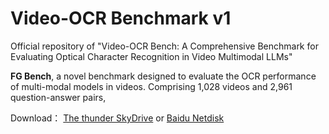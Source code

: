# Video-OCR Benchmark v1

Official repository of "Video-OCR Bench: A Comprehensive Benchmark for Evaluating Optical Character Recognition in Video Multimodal LLMs"

**FG Bench**, a novel benchmark designed to evaluate the OCR performance of multi-modal models in videos. Comprising 1,028 videos and 2,961 question-answer pairs, 

Download： [The thunder SkyDrive](https://pan.xunlei.com/s/VODLlDIq_iJCO4ol84e2t3_3A1?pwd=zjnc#) or [Baidu Netdisk](https://pan.baidu.com/s/1g56idSRa0afZiNCkg7dB9A?pwd=pyu5)